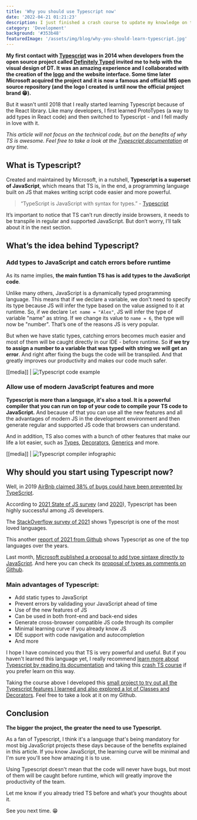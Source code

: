 ```yaml
---
title: 'Why you should use Typescript now'
date: '2022-04-21 01:21:23'
description: I just finished a crash course to update my knowledge on the main features of Typescript and I really want to share with you why all JavaScript developers should use this language as soon as possible. And I hope to make you as fascinated by TS as I am.
category: 'Development'
background: '#353b48'
featuredImage: '/assets/img/blog/why-you-should-learn-typescript.jpg'
---
```


**My first contact with [Typescript](https://www.typescriptlang.org/) was in 2014 when developers from the open source project called [Definitely Typed](https://github.com/definitelytyped/definitelytyped/#definitelytyped) invited me to help with the visual design of DT. It was an amazing experience and I collaborated with the creation of the [logo](https://www.typescriptlang.org/community) and the website interface. Some time later Microsoft acquired the project and it is now a famous and official MS open source repository (and the logo I created is until now the official project brand 😁).**

But it wasn't until 2018 that I really started learning Typescript because of the React library. Like many developers, I first learned ProtoTypes (a way to add types in React code) and then switched to Typescript - and I fell madly in love with it.

_This article will not focus on the technical code, but on the benefits of why TS is awesome. Feel free to take a look at the [Typescript documentation](https://www.typescriptlang.org/docs/handbook/intro.html) at any time._

## What is Typescript?

Created and maintained by Microsoft, in a nutshell, **Typescript is a superset of JavaScript**, which means that TS is, in the end, a programming language built on JS that makes writing script code easier and more powerful.

> “TypeScript is JavaScript with syntax for types.” - [Typescript](https://www.typescriptlang.org/)

It’s important to notice that TS can’t run directly inside browsers, it needs to be transpile in regular and supported JavaScript. But don’t worry, I’ll talk about it in the next section.

## What’s the idea behind Typescript?

### Add types to JavaScript and catch errors before runtime

As its name implies, **the main funtion TS has is add types to the JavaScript code**.

Unlike many others, JavaScript is a dynamically typed programming language. This means that if we declare a variable, we don't need to specify its type because JS will infer the type based on the value assigned to it at runtime. So, if we declare `let name = "Alex"`, JS will infer the type of variable "name" as string. If we change its value to `name = 6`, the type will now be "number". That’s one of the reasons JS is very popular.

But when we have static types, catching errors becomes much easier and most of them will be caught directly in our IDE - before runtime. So **if we try to assign a number to a variable that was typed with string we will get an error**. And right after fixing the bugs the code will be transpiled. And that greatly improves our productivity and makes our code much safer.

[[media]]
| ![Typescript code example](/assets/img/blog/typescript-code.png)

### Allow use of modern JavaScript features and more

**Typescript is more than a language, it's also a tool. It is a powerful compiler that you can run on top of your code to compile your TS code to JavaScript.** And because of that you can use all the new features and all the advantages of modern JS in the development environment and then generate regular and supported JS code that browsers can understand.

And in addition, TS also comes with a bunch of other features that make our life a lot easier, such as [Types](https://www.typescriptlang.org/docs/handbook/2/everyday-types.html#interfaces), [Decorators](typescriptlang.org/docs/handbook/decorators.html), [Generics](https://www.typescriptlang.org/docs/handbook/2/generics.html) and more.

[[media]]
| ![Typescript compiler infographic](/assets/img/blog/typescrit-compiler.jpg)

## Why should you start using Typescript now?

Well, in 2019 [AirBnb claimed 38% of bugs could have been prevented by TypeScript](https://twitter.com/swyx/status/1093670844495089664).

According to [2021 State of JS survey](https://2021.stateofjs.com/en-US/other-tools/#javascript_flavors) (and [2020](https://2020.stateofjs.com/en-US/technologies/javascript-flavors/#javascript_flavors_experience_ranking)), Typescript has been highly successful among JS developers.

The [StackOverflow survey of 2021](https://insights.stackoverflow.com/survey/2021#section-most-loved-dreaded-and-wanted-programming-scripting-and-markup-languages) shows Typescript is one of the most loved languages.

This another [report of 2021 from Github](https://octoverse.github.com/#top-languages-over-the-years) shows Typescript as one of the top languages over the years.

Last month, [Microsoft published a proposal to add type sintaxe directly to JavaScript](https://devblogs.microsoft.com/typescript/a-proposal-for-type-syntax-in-javascript/). And here you can check its [proposal of types as comments on Github](https://github.com/tc39/proposal-type-annotations).

### Main advantages of Typescript:

- Add static types to JavaScript
- Prevent errors by validading your JavaScript ahead of time
- Use of the new features of JS
- Can be used in both front-end and back-end sides
- Generate cross-browser compatible JS code through its compiler
- Minimal learning curve if you already know JS
- IDE support with code navigation and autocompletion
- And more

I hope I have convinced you that TS is very powerful and useful. But if you haven't learned this language yet, I really recommend [learn more about Typescript by reading its documentation](https://www.typescriptlang.org/docs/handbook/intro.html) and taking this [crash TS course](https://www.udemy.com/course/understanding-typescript/) if you prefer learn on this way.

Taking the course above I developed this [small project to try out all the Typescript features I learned and also explored a lot of Classes and Decorators](https://github.com/dionarodrigues/labs/tree/master/typescript). Feel free to take a look at it on my Github.

## Conclusion

**The bigger the project, the greater the need to use Typescript.**

As a fan of Typescript, I think it's a language that's being mandatory for most big JavaScript projects these days because of the benefits explained in this article. If you know JavaScript, the learning curve will be minimal and I'm sure you'll see how amazing it is to use.

Using Typescript doesn't mean that the code will never have bugs, but most of them will be caught before runtime, which will greatly improve the productivity of the team.

Let me know if you already tried TS before and what’s your thoughts about it.

See you next time. 😁
